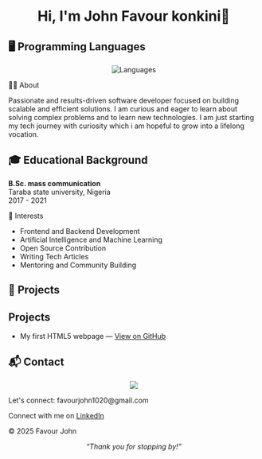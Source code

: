 <h1 align="center">Hi, I'm John Favour konkini👋</h1>

## 🖥️ Programming Languages

<p align="center">
  <img src="https://skillicons.dev/icons?i=js,python,java,cpp,html,css,ts,php" alt="Languages" />
</p>
 👨‍💻 About
 
Passionate and results-driven software developer focused on building scalable and efficient solutions. I am curious and eager to learn about solving complex problems and to learn new technologies. I am just starting my tech  journey with curiosity which i am hopeful to grow into a lifelong vocation.

## 🎓 Educational Background

**B.Sc. mass communication**  
  Taraba state university, Nigeria  
  2017 - 2021

🎯 Interests

- Frontend and Backend Development
- Artificial Intelligence and Machine Learning
- Open Source Contribution
- Writing Tech Articles
- Mentoring and Community Building
## 🚀 Projects

<section id="projects">
  <h2>Projects</h2>
  <ul>
    <li>
      My first HTML5 webpage —
      <a href=["https://github.com/johnfavour-byte/index.html"](https://github.com/johnfavour-byte/Joelpalace.git) target="_blank" rel="noopener noreferrer">   View on GitHub
      </a>
    </li>
  </ul>
</section>
        
## 📬 Contact

<p align="center">
  <a href="mailto:favourjohn1020@gmail.com">
    <img src="https://img.shields.io/badge/Email-D14836?style=for-the-badge&logo=gmail&logoColor=white" />
  </a>
 <footer id="contact" role="contentinfo">
  <p>Let's connect: favourjohn1020@gmail.com</p>
  <p>
    Connect with me on 
    <a href="https://www.linkedin.com/in/favour-john-29680224b" target="_blank" rel="noopener noreferrer">
      LinkedIn
    </a>
  </p>
  <p>&copy; 2025 Favour John</p>
</footer>
</p>
<p align="center">
  <i>“Thank you for stopping by!”</i>
</p>
